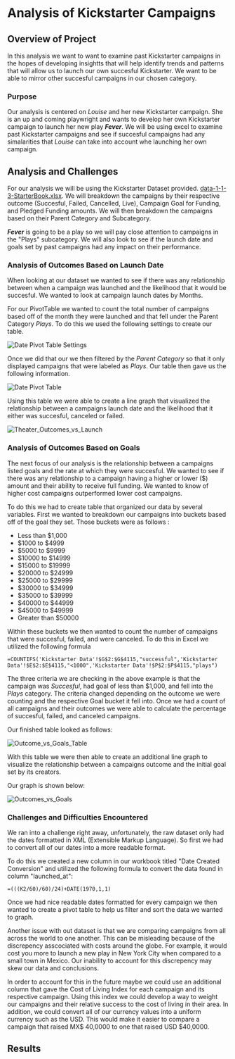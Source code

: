# Analysis of Kickstarter Campaigns

## Overview of Project
In this analysis we want to want to examine past Kickstarter campaigns in the hopes of developing insightts that will help identify trends and patterns that will allow us to launch our own succesful Kickstarter. We want to be able to mirror other succesful campaigns in our chosen category.

### Purpose
Our analysis is centered on *Louise* and her new Kickstarter campaign. She is an up and coming playwright and wants to develop her own Kickstarter campaign to launch her new play ***Fever***.  We will be using excel to examine past Kickstarter campaigns and see if succesful campaigns had any simalarities that *Louise* can take into account whe launching her own campaign.
## Analysis and Challenges
For our analysis we will be using the Kickstarter Dataset provided. [data-1-1-3-StarterBook.xlsx](https://github.com/rulma/Kickstarter-Anlaysis/files/6412494/data-1-1-3-StarterBook.xlsx). We will breakdown the campaigns by their respective outcome (Succesful, Failed, Cancelled, Live), Campaign Goal for Funding, and Pledged Funding amounts. We will then breakdown the campaigns based on their Parent Category and Subcategory. 

***Fever*** is going to be a play so we will pay close attention to campaigns in the "Plays" subcategory. We will also look to see if the launch date and goals set by past campaigns had any impact on their performance.

### Analysis of Outcomes Based on Launch Date
When looking at our dataset we wanted to see if there was any relationship between when a campaign was launched and the likelihood that it would be succesful. We wanted to look at campaign launch dates by Months. 

For our PivotTable we wanted to count the total number of campaigns based off of the month they were launched and that fell under the Parent Category *Plays*.
To do this we used the following settings to create our table.

![Date Pivot Table Settings](https://user-images.githubusercontent.com/82015631/116833176-43b30700-ab7d-11eb-92b8-260af7310bf3.PNG)

Once we did that our we then filtered by the *Parent Category* so that it only displayed campaigns that were labeled as *Plays*. Our table then gave us the following information.

![Date Pivot Table](https://user-images.githubusercontent.com/82015631/116833195-62190280-ab7d-11eb-8c39-4c21eeadf260.PNG)

Using this table we were able to create a line graph that visualized the relationship between a campaigns launch date and the likelihood that it either was succesful, canceled or failed.

![Theater_Outcomes_vs_Launch](https://user-images.githubusercontent.com/82015631/116832802-e36f9580-ab7b-11eb-9296-ada7b3694ccf.PNG)



### Analysis of Outcomes Based on Goals
The next focus of our analysis is the relationship between a campaigns listed goals and the rate at which they were succesful. We wanted to see if there was any relationship to a campaign having a higher or lower ($) amount and their ability to receive full funding. We wanted to know of higher cost campaigns outperformed lower cost campaigns.

To do this we had to create table that organized our data by several variables. First we wanted to breakdown our campaigns into buckets based off of the goal they set. Those buckets were as follows : 
- Less than $1,000
- $1000 to $4999
- $5000 to $9999
- $10000 to $14999
- $15000 to $19999
- $20000 to $24999
- $25000 to $29999
- $30000 to $34999
- $35000 to $39999
- $40000 to $44999
- $45000 to $49999
- Greater than $50000

Within these buckets we then wanted to count the number of campaigns that were succesful, failed, and were canceled. To do this in Excel we utilized the following formula
```
=COUNTIFS('Kickstarter Data'!$G$2:$G$4115,"successful",'Kickstarter Data'!$E$2:$E$4115,"<1000",'Kickstarter Data'!$P$2:$P$4115,"plays")
```
The three criteria we are checking in the above example is that the campaign was *Succesful*, had goal of less than $1,000, and fell into the *Plays* category. The criteria changed depending on the outcome we were counting and the respective Goal bucket it fell into. Once we had a count of all campaigns and their outcomes we were able to calculate the percentage of succesful, failed, and canceled campaigns. 

Our finished table looked as follows: 

![Outcome_vs_Goals_Table](https://user-images.githubusercontent.com/82015631/116834235-b8d50b00-ab82-11eb-97a6-7ba56295fff3.PNG)

With this table we were then able to create an additional line graph to visualize the relationship between a campaigns outcome and the initial goal set by its creators.

Our graph is shown below:

![Outcomes_vs_Goals](https://user-images.githubusercontent.com/82015631/116832805-e9657680-ab7b-11eb-8a54-723ab7c83226.png)

### Challenges and Difficulties Encountered
We ran into a challenge right away, unfortunately, the raw dataset only had the dates formatted in XML (Extensible Markup Language). So first we had to convert all of our dates into a more readable format. 

To do this we created a new column in our workbook titled "Date Created Conversion" and utilized the following formula to convert the data found in column "launched_at":

```
=(((K2/60)/60)/24)+DATE(1970,1,1)
```

Once we had nice readable dates formatted for every campaign we then wanted to create a pivot table to help us filter and sort the data we wanted to graph. 

Another issue with out dataset is that we are comparing campaigns from all across the world to one another. This can be misleading because of the discrepency asscociated with costs around the globe. For example, it would cost you more to launch a new play in New York City when compared to a small town in Mexico. Our inability to account for this discrepency may skew our data and conclusions.

In order to account for this in the future maybe we could use an additional column that gave the Cost of Living Index for each campaign and its respective campaign. Using this index we could develop a way to weight our campaigns and their relative success to the cost of living in their area. In addition, we could convert all of our currency values into a uniform currency such as the USD. This would make it easier to compare a campaign that raised MX$ 40,0000 to one that raised USD $40,0000.
## Results
